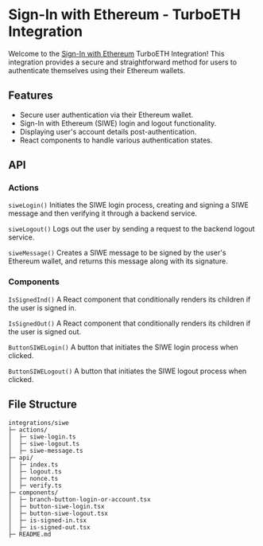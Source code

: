 # Sign-In with Ethereum - TurboETH Integration

Welcome to the [Sign-In with Ethereum](https://login.xyz/) TurboETH Integration! This integration provides a secure and straightforward method for users to authenticate themselves using their Ethereum wallets.

## Features

- Secure user authentication via their Ethereum wallet.
- Sign-In with Ethereum (SIWE) login and logout functionality.
- Displaying user's account details post-authentication.
- React components to handle various authentication states.

## API

### Actions

`siweLogin()`
Initiates the SIWE login process, creating and signing a SIWE message and then verifying it through a backend service.

`siweLogout()`
Logs out the user by sending a request to the backend logout service.

`siweMessage()`
Creates a SIWE message to be signed by the user's Ethereum wallet, and returns this message along with its signature.

### Components

`IsSignedInd()`
A React component that conditionally renders its children if the user is signed in.

`IsSignedOut()`
A React component that conditionally renders its children if the user is signed out.

`ButtonSIWELogin()`
A button that initiates the SIWE login process when clicked.

`ButtonSIWELogout()`
A button that initiates the SIWE logout process when clicked.

## File Structure

```
integrations/siwe
├─ actions/
│  ├─ siwe-login.ts
│  ├─ siwe-logout.ts
│  ├─ siwe-message.ts
├─ api/
│  ├─ index.ts
│  ├─ logout.ts
│  ├─ nonce.ts
│  ├─ verify.ts
├─ components/
│  ├─ branch-button-login-or-account.tsx
│  ├─ button-siwe-login.tsx
│  ├─ button-siwe-logout.tsx
│  ├─ is-signed-in.tsx
│  ├─ is-signed-out.tsx
├─ README.md
```
